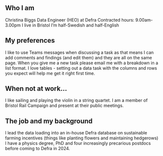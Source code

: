 ## Who I am
Christina Biggs
Data Engineer (HEO) at Defra
Contracted hours: 9.00am-3.00pm
I live in Bristol
I’m half-Swedish and half-English
## My preferences
I like to use Teams messages when discussing a task as that means I can add comments and findings (and edit them) and they are all on the same page.
When you give me a new task please email me with a breakdown in a list format.
I love tables - setting out a data task with the columns and rows you expect will help me get it right first time.
## When not at work...
I like sailing and playing the violin in a string quartet.
I am a member of Bristol Rail Campaign and present at their public meetings.
## The job and my background
I lead the data loading into an in-house Defra database on sustainable farming incentives (things like planting flowers and maintaining hedgerows)
I have a physics degree, PhD and four increasingly precarious postdocs before coming to Defra in 2024.
